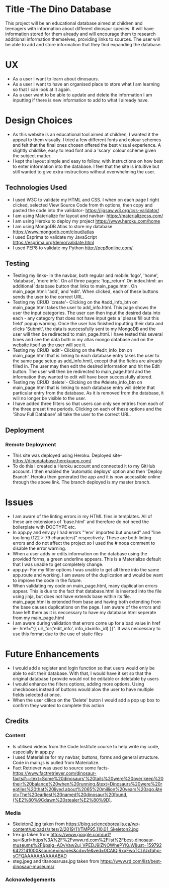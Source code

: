 # Title -The Dino Database
This project will be an educational database aimed at children and teenagers with information about different dinosaur species. It will have information stored for them already and will encourage them to research additional information themselves, providing links to sources. The user will be able to add and store information that they find expanding the database.

# UX
* As a user I want to learn about dinosaurs.
* As a user I want to have an organised place to store what I am learning so that I can look at it again.
* As a user want to be able to update and delete the information I am inputting if there is new information to add to what I already have.

# Design Choices
* As this website is an educational tool aimed at children, I wanted it the appeal to them visually. I tried a few different fonts and colour schemes and felt that the final ones chosen offered the best visual experience. A slightly childlike, easy to read font and a 'scary' colour scheme given the subject matter.
* I kept the layout simple and easy to follow, with instructions on how best to enter information into the database. I feel that the site is intuitive but still wanted to give extra instructions without overwhelming the user.

## Technologies Used 
* I used W3C to validate my HTML and CSS. I when on each page I right clicked, selected View Source Code from th options, then copy and pasted the code into the validator- https://jigsaw.w3.org/css-validator/ 
* I am using Materialize for layout and navbar- https://materializecss.com/
* I am using Heroku to deploy my project https://www.heroku.com/home
* I am using MongoDB Atlas to store my database https://www.mongodb.com/cloud/atlas
* I used Esprima to validate my JavaScript https://esprima.org/demo/validate.html
* I used PEP8 to validate my Python http://pep8online.com/

## Testing
* Testing my links- In the navbar, both regular and mobile:'logo', 'home', 'database', 'more info'. On all three pages: 'top_return' On index.html:  an additional 'database button that links to main_page.html. On main_page.html: 'add', and 'edit'.  When clicked, each of these buttons sends the user to the correct URL.
* Testing my CRUD 'create'- Clicking on the #add_info_btn on main_page.html takes the user to add_info.html. This page shows the user the input categories. The user can then input the desired data into each - any category that does not have input gets a 'please fill out this field' popup warning. Once the user has finished inputting their data and clicks 'Submit', the data is successfully sent to my MongoDB and the user will then be redirected to main_page.html. I have tested this several times and see the data both in my atlas mongo database and on the website itself as the user will see it.
* Testing my CRUD 'edit'- Clicking on the #edit_info_btn on main_page.html that is linking to each database entry takes the user to the same page setup as add_info.hmtl, except that the fields are already filled in. The user may then edit the desired information and hit the Edit button. The user will then be redirected to main_page.html and the information they wanted to edit will have been successfully altered.
* Testing my CRUD 'delete'- Clicking on the #delete_info_btn on main_page.html that is linking to each database entry will delete that particular entry from the database. As it is removed from the database, it will no longer be visible to the user.
* I have added three filters so that users can only see entries from each of the three preset time periods. Clicking on each of these options and the 'Show Full Database' all take the user to the correct URL.

## Deployment
### Remote Deployment
* This site was deployed using Heroku. Deployed site- https://dinodatabase.herokuapp.com/
* To do this I created a Heroku account and connected it to my GitHub account. I then enabled the 'automatic deploys' option and then 'Deploy Branch'. Heroku then generated the app and it is now accessible online through the above link. The branch deployed is my master branch.
# Issues
* I am aware of the linting errors in my HTML files in templates. All of these are extensions of 'base.html' and therefore do not need the boilerplate with DOCTYPE etc. 
* In app.py and env.py I had errors "'env' imported but unused" and "line too long (122 > 79 characters)" respectively. These are both linting errors and do not affect the project so I used the # noqa comment to disable the error warning.
* When a user adds or edits information on the database using the provided forms, a green underline appears. This is a Materialize default that I was unable to get completely change.
* app.py- For my filter options I was unable to get all three into the same app.route and working. I am aware of the duplication and would be want to improve the code in the future.
* When validating my code on main_page.html, many duplication errors appear. This is due to the fact that database.html is inserted into the file using jinja, but does not have extends base within its file. main_page.html is extended from base and having both extending from the base causes duplications on the page. I am aware of the errors and have left them as it is neccessary to have my database.html seperate from my main_page.html
* I am aware during validation that errors come up for a bad value in href ie- href="{{ url_for('edit_info', info_id=info._id) }}". It was neccessary to use this format due to the use of static files
# Future Enhancements
* I would add a register and login function so that users would only be able to edit their database. With that, I would have it set so that the original database I provide would not be editable or deletable by users
* I would enhance the filters options, adding more options. Using checkboxes instead of buttons would alow the user to have multiple fields selected at once.
* When the user clikcs on the 'Delete' buton I would add a pop up box to confirm they wanted to complete this action
## Credits
### Content
* Is utilised videos from the Code Institute course to help write my code, especially in app.py
* I used Materialize for my navbar, buttons, forms and general structure. Code in main.js is pulled from Materialize.
* Fact Retriever was used to source some facts- https://www.factretriever.com/dinosaur-facts#:~:text=Some%20dinosaurs'%20tails%20were%20over,keep%20their%20balance%20when%20running.&text=Dinosaurs%20were%20reptiles%20that%20lived,about%2065%20million%20years%20ago.&text=The%20earliest%20named%20dinosaur%20found,(%E2%80%9Cdawn%20stealer%E2%80%9D).
### Media
* Skeleton2.jpg taken from https://blog.scienceborealis.ca/wp-content/uploads/sites/2/2019/11/TMP95.110.01_Skeleton2.jpg
* trex.jp taken from https://www.google.com/url?sa=i&url=https%3A%2F%2Fwww.rd.com%2Flist%2Fbest-dinosaur-museums%2F&psig=AOvVaw2uj_VPEDJ9lZNOWhePYKuW&ust=1597926422141000&source=images&cd=vfe&ved=0CAIQjRxqFwoTCLjUxfqhp-sCFQAAAAAdAAAAABAD
* steg.jpeg and titanosaruas.jpg taken from https://www.rd.com/list/best-dinosaur-museums/
### Acknowledgements
